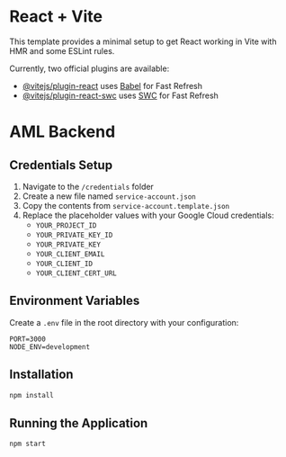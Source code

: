# React + Vite

This template provides a minimal setup to get React working in Vite with HMR and some ESLint rules.

Currently, two official plugins are available:

- [@vitejs/plugin-react](https://github.com/vitejs/vite-plugin-react/blob/main/packages/plugin-react/README.md) uses [Babel](https://babeljs.io/) for Fast Refresh
- [@vitejs/plugin-react-swc](https://github.com/vitejs/vite-plugin-react-swc) uses [SWC](https://swc.rs/) for Fast Refresh

# AML Backend

## Credentials Setup

1. Navigate to the `/credentials` folder
2. Create a new file named `service-account.json`
3. Copy the contents from `service-account.template.json`
4. Replace the placeholder values with your Google Cloud credentials:
   - `YOUR_PROJECT_ID`
   - `YOUR_PRIVATE_KEY_ID`
   - `YOUR_PRIVATE_KEY`
   - `YOUR_CLIENT_EMAIL`
   - `YOUR_CLIENT_ID`
   - `YOUR_CLIENT_CERT_URL`

## Environment Variables

Create a `.env` file in the root directory with your configuration:

```env
PORT=3000
NODE_ENV=development
```

## Installation

```bash
npm install
```

## Running the Application

```bash
npm start
```